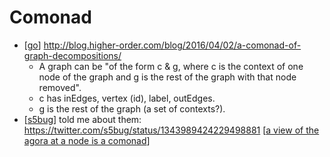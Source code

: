 # Comonad

- [[go]] http://blog.higher-order.com/blog/2016/04/02/a-comonad-of-graph-decompositions/
  - A graph can be "of the form c & g, where c is the context of one node of the graph and g is the rest of the graph with that node removed".
  - c has inEdges, vertex (id), label, outEdges.
  - g is the rest of the graph (a set of contexts?).
- [[s5bug]] told me about them: https://twitter.com/s5bug/status/1343989424229498881 [[a view of the agora at a node is a comonad]]


[//begin]: # "Autogenerated link references for markdown compatibility"
[go]: go "Go"
[s5bug]: s5bug "S5bug"
[a view of the agora at a node is a comonad]: a-view-of-the-agora-at-a-node-is-a-comonad "A View of the Agora at a Node Is a Comonad"
[//end]: # "Autogenerated link references"